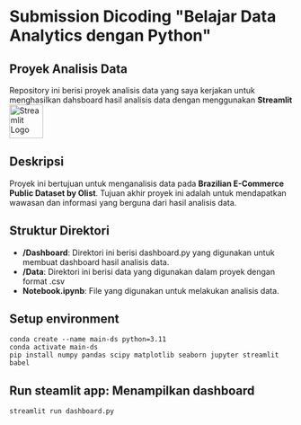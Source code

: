 # Submission Dicoding "Belajar Data Analytics dengan Python"
## Proyek Analisis Data
Repository ini berisi proyek analisis data yang saya kerjakan untuk menghasilkan dahsboard  hasil analisis data dengan menggunakan **Streamlit** <img src="https://seeklogo.com/images/S/streamlit-logo-1A3B208AE4-seeklogo.com.png" alt="Streamlit Logo" width="60"></img>

## Deskripsi
Proyek ini bertujuan untuk menganalisis data pada **Brazilian E-Commerce Public Dataset by Olist**. Tujuan akhir proyek ini adalah untuk mendapatkan wawasan dan informasi yang berguna dari hasil analisis data.

## Struktur Direktori
- **/Dashboard**: Direktori ini berisi dashboard.py yang digunakan untuk membuat dashboard hasil analisis data.
- **/Data**: Direktori ini berisi data yang digunakan dalam proyek dengan format .csv 
- **Notebook.ipynb**: File yang digunakan untuk melakukan analisis data.

## Setup environment
```
conda create --name main-ds python=3.11
conda activate main-ds
pip install numpy pandas scipy matplotlib seaborn jupyter streamlit babel
```
## Run steamlit app: Menampilkan dashboard
```
streamlit run dashboard.py                           
```
